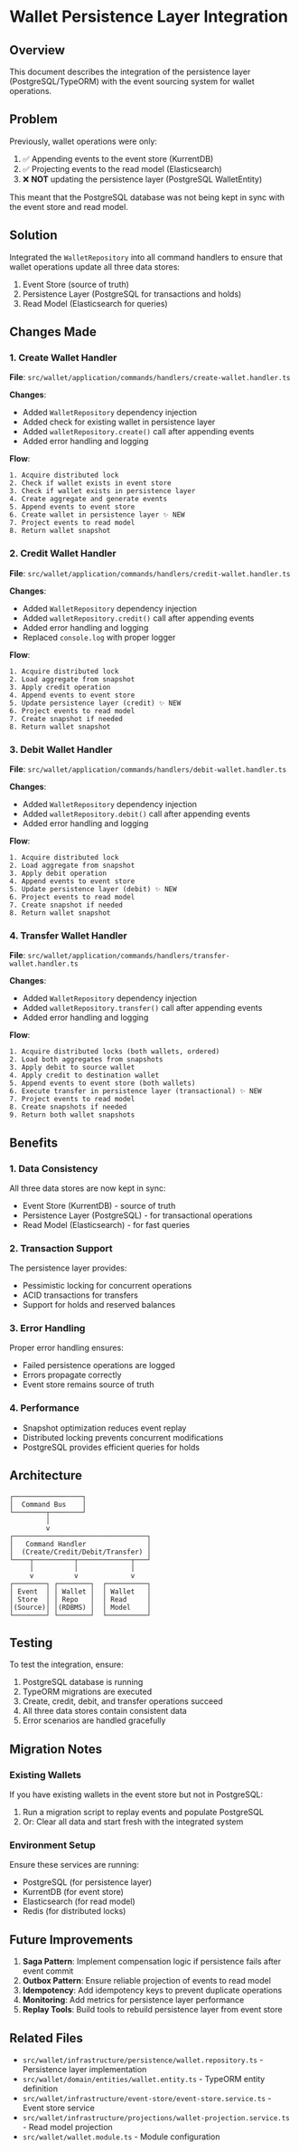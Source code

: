 # Wallet Persistence Layer Integration

## Overview
This document describes the integration of the persistence layer (PostgreSQL/TypeORM) with the event sourcing system for wallet operations.

## Problem
Previously, wallet operations were only:
1. ✅ Appending events to the event store (KurrentDB)
2. ✅ Projecting events to the read model (Elasticsearch)
3. ❌ **NOT** updating the persistence layer (PostgreSQL WalletEntity)

This meant that the PostgreSQL database was not being kept in sync with the event store and read model.

## Solution
Integrated the `WalletRepository` into all command handlers to ensure that wallet operations update all three data stores:
1. Event Store (source of truth)
2. Persistence Layer (PostgreSQL for transactions and holds)
3. Read Model (Elasticsearch for queries)

## Changes Made

### 1. Create Wallet Handler
**File**: `src/wallet/application/commands/handlers/create-wallet.handler.ts`

**Changes**:
- Added `WalletRepository` dependency injection
- Added check for existing wallet in persistence layer
- Added `walletRepository.create()` call after appending events
- Added error handling and logging

**Flow**:
```
1. Acquire distributed lock
2. Check if wallet exists in event store
3. Check if wallet exists in persistence layer
4. Create aggregate and generate events
5. Append events to event store
6. Create wallet in persistence layer ✨ NEW
7. Project events to read model
8. Return wallet snapshot
```

### 2. Credit Wallet Handler
**File**: `src/wallet/application/commands/handlers/credit-wallet.handler.ts`

**Changes**:
- Added `WalletRepository` dependency injection
- Added `walletRepository.credit()` call after appending events
- Added error handling and logging
- Replaced `console.log` with proper logger

**Flow**:
```
1. Acquire distributed lock
2. Load aggregate from snapshot
3. Apply credit operation
4. Append events to event store
5. Update persistence layer (credit) ✨ NEW
6. Project events to read model
7. Create snapshot if needed
8. Return wallet snapshot
```

### 3. Debit Wallet Handler
**File**: `src/wallet/application/commands/handlers/debit-wallet.handler.ts`

**Changes**:
- Added `WalletRepository` dependency injection
- Added `walletRepository.debit()` call after appending events
- Added error handling and logging

**Flow**:
```
1. Acquire distributed lock
2. Load aggregate from snapshot
3. Apply debit operation
4. Append events to event store
5. Update persistence layer (debit) ✨ NEW
6. Project events to read model
7. Create snapshot if needed
8. Return wallet snapshot
```

### 4. Transfer Wallet Handler
**File**: `src/wallet/application/commands/handlers/transfer-wallet.handler.ts`

**Changes**:
- Added `WalletRepository` dependency injection
- Added `walletRepository.transfer()` call after appending events
- Added error handling and logging

**Flow**:
```
1. Acquire distributed locks (both wallets, ordered)
2. Load both aggregates from snapshots
3. Apply debit to source wallet
4. Apply credit to destination wallet
5. Append events to event store (both wallets)
6. Execute transfer in persistence layer (transactional) ✨ NEW
7. Project events to read model
8. Create snapshots if needed
9. Return both wallet snapshots
```

## Benefits

### 1. Data Consistency
All three data stores are now kept in sync:
- Event Store (KurrentDB) - source of truth
- Persistence Layer (PostgreSQL) - for transactional operations
- Read Model (Elasticsearch) - for fast queries

### 2. Transaction Support
The persistence layer provides:
- Pessimistic locking for concurrent operations
- ACID transactions for transfers
- Support for holds and reserved balances

### 3. Error Handling
Proper error handling ensures:
- Failed persistence operations are logged
- Errors propagate correctly
- Event store remains source of truth

### 4. Performance
- Snapshot optimization reduces event replay
- Distributed locking prevents concurrent modifications
- PostgreSQL provides efficient queries for holds

## Architecture

```
┌─────────────────┐
│  Command Bus    │
└────────┬────────┘
         │
         v
┌─────────────────────────────────┐
│   Command Handler               │
│  (Create/Credit/Debit/Transfer) │
└────┬──────────┬─────────────┬───┘
     │          │             │
     v          v             v
┌────────┐ ┌────────┐  ┌──────────┐
│ Event  │ │ Wallet │  │ Wallet   │
│ Store  │ │ Repo   │  │ Read     │
│(Source)│ │(RDBMS) │  │ Model    │
└────────┘ └────────┘  └──────────┘
```

## Testing

To test the integration, ensure:
1. PostgreSQL database is running
2. TypeORM migrations are executed
3. Create, credit, debit, and transfer operations succeed
4. All three data stores contain consistent data
5. Error scenarios are handled gracefully

## Migration Notes

### Existing Wallets
If you have existing wallets in the event store but not in PostgreSQL:
1. Run a migration script to replay events and populate PostgreSQL
2. Or: Clear all data and start fresh with the integrated system

### Environment Setup
Ensure these services are running:
- PostgreSQL (for persistence layer)
- KurrentDB (for event store)
- Elasticsearch (for read model)
- Redis (for distributed locks)

## Future Improvements

1. **Saga Pattern**: Implement compensation logic if persistence fails after event commit
2. **Outbox Pattern**: Ensure reliable projection of events to read model
3. **Idempotency**: Add idempotency keys to prevent duplicate operations
4. **Monitoring**: Add metrics for persistence layer performance
5. **Replay Tools**: Build tools to rebuild persistence layer from event store

## Related Files

- `src/wallet/infrastructure/persistence/wallet.repository.ts` - Persistence layer implementation
- `src/wallet/domain/entities/wallet.entity.ts` - TypeORM entity definition
- `src/wallet/infrastructure/event-store/event-store.service.ts` - Event store service
- `src/wallet/infrastructure/projections/wallet-projection.service.ts` - Read model projection
- `src/wallet/wallet.module.ts` - Module configuration


